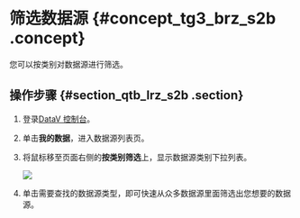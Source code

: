 # 筛选数据源 {#concept_tg3_brz_s2b .concept}

您可以按类别对数据源进行筛选。

## 操作步骤 {#section_qtb_lrz_s2b .section}

1.  登录[DataV 控制台](https://datav.aliyun.com/)。
2.  单击**我的数据**，进入数据源列表页。
3.  将鼠标移至页面右侧的**按类别筛选**上，显示数据源类别下拉列表。

    ![](http://static-aliyun-doc.oss-cn-hangzhou.aliyuncs.com/assets/img/17350/15438940329204_zh-CN.png)

4.  单击需要查找的数据源类型，即可快速从众多数据源里面筛选出您想要的数据源。


